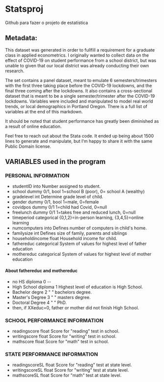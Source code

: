 # Statsproj
Github para fazer o projeto de estatística

## Metadata:
This dataset was generated in order to fullfill a requirement for a graduate class in applied econometrics. I originally wanted to collect data on the effect of COVID-19 on student performance from a school district, but was unable to given that our local district was already conducting their own research.

The set contains a panel dataset, meant to emulate 6 semesters/trimesters with the first three taking place before the COVID-19 lockdowns, and the final three coming after the lockdowns. It also contains a cross-sectional dataset that is meant to be a single semester/trimester after the COVID-19 lockdowns. Variables were included and manipulated to model real world trends, or local demographics in Portland Oregon. There is a full list of variables at the end of this markdown.

It should be noted that student performance has greatly been diminished as a result of online education.

Feel free to reach out about the Stata code. It ended up being about 1500 lines to generate and manipulate, but I'm happy to share it with the same Public Domain license.

## VARIABLES used in the program

### PERSONAL INFORMATION

- studentID into Number assigned to student.
- school dummy 0/1, bool 1=school B (poor), 0= school A (wealthy)
- gradelevel int Determine grade level of child.
- gender dummy 0/1, bool 1=male, 0=female
- covidpos dummy 0/1 1=child had Covid, 0=null
- freelunch dummy 0/1 1=takes free and reduced lunch, 0=null
- timeperiod categorical {0,1,2}=in-person learning, {3,4,5}=online learning
- numcomputers into Defines number of computers in child's home.
- familysize int Defines size of family, parents and siblings
- householdincome float Household income for child.
- fathereduc categorical System of values for highest level of father education
- mothereduc categorical System of values for highest level of mother education

#### About fathereduc and mothereduc
- no HS diploma 0 --
- High School diploma 1 Highest level of education is High School.
- Bachelor degre 2 " " bachelors degree.
- Master's Degree 3 " " masters degree.
- Doctoral Degree 4 " " PhD.
- then, if XXeduc=0, father or mother did not finish High School.


### SCHOOL PERFORMANCE INFORMATION

- readingscore float Score for "reading" test in school.
- writingscore float Score for "writing" test in school.
- mathscore float Score for "math" test in school.


### STATE PERFORMANCE INFORMATION

- readingscoreSL float Score for "reading" test at state level.
- writingscoreSL float Score for "writing" test at state level.
- mathscoreSL float Score for "math" test at state level.

